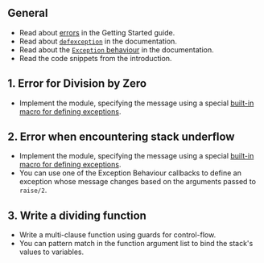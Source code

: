 ## General

- Read about [errors][getting-started-errors] in the Getting Started guide.
- Read about [`defexception`][defexception] in the documentation.
- Read about the [`Exception` behaviour][exception-behaviour] in the documentation.
- Read the code snippets from the introduction.

## 1. Error for Division by Zero

- Implement the module, specifying the message using a special [built-in macro for defining exceptions][defexception].

## 2. Error when encountering stack underflow

- Implement the module, specifying the message using a special [built-in macro for defining exceptions][defexception].
- You can use one of the Exception Behaviour callbacks to define an exception whose message changes based on the arguments passed to `raise/2`.

## 3. Write a dividing function

- Write a multi-clause function using guards for control-flow.
- You can pattern match in the function argument list to bind the stack's values to variables.

[getting-started-errors]: https://elixir-lang.org/getting-started/try-catch-and-rescue.html#errors
[defexception]: https://hexdocs.pm/elixir/Kernel.html#defexception/1
[exception-behaviour]: https://hexdocs.pm/elixir/Exception.html
